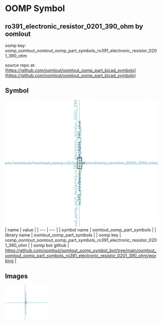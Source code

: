 # OOMP Symbol  
## ro391_electronic_resistor_0201_390_ohm  by oomlout  
  
oomp key: oomp_oomlout_oomlout_oomp_part_symbols_ro391_electronic_resistor_0201_390_ohm  
  
source repo at: [https://github.com/oomlout/oomlout_oomp_part_kicad_symbols](https://github.com/oomlout/oomlout_oomp_part_kicad_symbols)  
## Symbol  
  
[![working.png](working_600.png)](working.png)  
| name | value | 
| --- | --- | 
| symbol name | oomlout_oomp_part_symbols | 
| library name | oomlout_oomp_part_symbols | 
| oomp key | oomp_oomlout_oomlout_oomp_part_symbols_ro391_electronic_resistor_0201_390_ohm | 
| oomp bot github | https://github.com/oomlout/oomlout_oomp_symbol_bot/tree/main/oomlout_oomlout_oomp_part_symbols_ro391_electronic_resistor_0201_390_ohm/working | 
## Images  
  
[![working.png](working_140.png)](working.png)  
